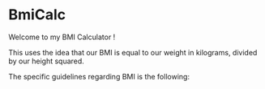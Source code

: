 # BmiCalc


Welcome to my BMI Calculator ! 

This uses the idea that our BMI is equal to our weight in kilograms, divided by our height squared. 


The specific guidelines regarding BMI is the following: 
